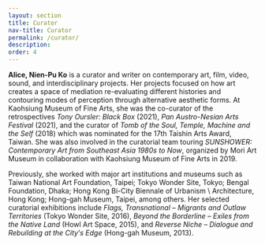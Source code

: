 ```yaml
---
layout: section
title: Curator
nav-title: Curator
permalink: /curator/
description:
order: 4
---
```


**Alice, Nien-Pu Ko** is a curator and writer on contemporary art, film, video, sound, and interdisciplinary projects. Her projects focused on how art creates a space of mediation re-evaluating different histories and contouring modes of perception through alternative aesthetic forms. At Kaohsiung Museum of Fine Arts, she was the co-curator of the retrospectives _Tony Oursler: Black Box_ (2021), _Pan Austro-Nesian Arts Festival_ (2021), and the curator of _Tomb of the Soul, Temple, Machine and the Self_ (2018) which was nominated for the 17th Taishin Arts Award, Taiwan. She was also involved in the curatorial team touring _SUNSHOWER: Contemporary Art from Southeast Asia 1980s to Now_, organized by Mori Art Museum in collaboration with Kaohsiung Museum of Fine Arts in 2019.

Previously, she worked with major art institutions and museums such as Taiwan National Art Foundation, Taipei; Tokyo Wonder Site, Tokyo; Bengal Foundation, Dhaka; Hong Kong Bi-City Biennale of Urbanism \ Architecture, Hong Kong; Hong-gah Museum, Taipei, among others. Her selected curatorial exhibitions include _Flags, Transnational – Migrants and Outlaw Territories_ (Tokyo Wonder Site, 2016), _Beyond the Borderline – Exiles from the Native Land_ (Howl Art Space, 2015), and _Reverse Niche – Dialogue and Rebuilding at the City_’_s Edge_ (Hong-gah Museum, 2013).
